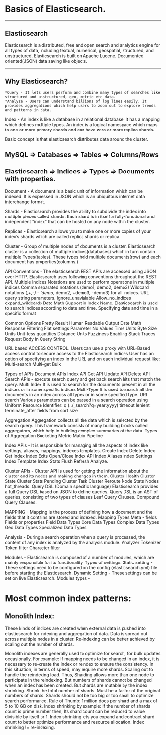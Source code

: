 # Basics of Elasticsearch. 

---

## Elasticsearch 

 Elasticsearch is a distributed, free and open search and analytics engine for all types of data, including textual, numerical, geospatial, structured, and unstructured. Elasticsearch is built on Apache Lucene. Documented oriented(JSON) data saving like objects. 

---



## Why Elasticsearch?
    *Query - It lets users perform and combine many types of searches like structured and unstructured, geo, metric etc data. 
    *Analyze - Users can understand billions of log lines easily. It provides aggregations which help users to zoom out to explore trends and patterns in data.

Index - 
An index is  like a database in a relational database. It has a mapping which defines multiple types.
An index is a logical namespace which maps to one or more primary shards and can have zero or more replica shards.

Basic concept is that elasticsearch distributes data around the cluster.

## MySQL ⇒ Databases ⇒ Tables ⇒ Columns/Rows

## Elasticsearch ⇒ Indices ⇒ Types ⇒ Documents with properties.

Document - A document is a basic unit of information which can be indexed. It is expressed in JSON which is an ubiquitous internet data interchange format.

Shards - Elasticsearch provides the ability to subdivide the index into multiple pieces called shards. Each shard is in itself a fully-functional and independent “index” that can be hosted on any node within the cluster.

Replicas - Elasticsearch allows you to make one or more copies of your index’s shards which are called replica shards or replica.

Cluster - Group of multiple nodes of documents is a cluster.
Elasticsearch cluster is a collection of multiple indices(databases) which in turn contain multiple Types(tables). These types hold multiple documents(row) and each document has properties(columns.)


API Conventions - The elasticsearch REST APIs are accessed using JSON over HTTP. Elasticsearch uses following conventions throughout the REST API.
Multiple Indices
Notations are used to perform operations in multiple indices
Comma separated notations (demo1, demo2, demo3)
Wildcard notations (*,+,-) - (demo*, demo2, +demo3, -demo3) for all indices.
URL query string parameters.
Ignore_unavialable
Allow_no_indices
expand_wildcards
Date Math Support in Index Name.
Elasticsearch is used to search indices according to date and time.
Specifying date and time in a specific format

Common Options
Pretty Result
Human Readable Output
Date Math
Response Filtering
Flat settings
Parameter
No Values
Time Units
Byte Size Units
Unit-less quantities
Distance Units
Fuzziness
Enabling Stack Traces
Request Body in Query String


URL based ACCESS CONTROL.
Users can use a proxy with URL-Based access control to secure access to the Elasticsearch indices
User has an option of specifying an index in the URL and on each individual request like:
Multi-search
Multi-get
Bulk


Types of APIs
Document APIs
Index API
Get API
Update API
Delete API
Search APIs - execute search query and get back search hits that match the query.
Multi Index 
It is used to search for the documents present in all the indices or in some specific indices
Multi-Type
It is used to search all the documents in an index across all types or in some specified type.
URI search
Various parameters can be passed in a search operation using Uniform Resource Identifier:
q (../_search?q=year:yyyy)
timeout
lenient
terminate_after
fields
from
sort
size


Aggregation
Aggregation collects all the data which is selected by the search query. This framework consists of many building blocks called aggregators, which help in building complex summaries of the data.
Types of Aggregation
Bucketing
Metric
Matrix
Pipeline

Index APIs - It is responsible for managing all the aspects of index like settings, aliases, mappings, indexes templates.
Create Index
Delete Index
Get Index
Index Exits
Open/Close Index API
Index Aliases
Index Settings
Index Template
Index Stats
Flush
Refresh
Analyze.

Cluster APIs - Cluster API is used for getting the information about the cluster and its nodes and making changes in them.
Cluster Health
Cluster State
Cluster Stats
Pending Cluster Task
Cluster Reroute
Node Stats
Nodes hot_threads.
Query DSL (Domain specific language)
Elasticsearch provides a full Query DSL based on JSON to define queries. Query DSL is an AST of queries, consisting of two types of clauses
Leaf Query Clauses.
Compound Query Clauses.


MAPPING  - Mapping is the process of defining how a document and the fields that it contains are stored and indexed.
Mapping Types 
Meta - fields
Fields or properties
Field Data Types
Core Data Types
Complex Data Types
Geo Data Types
Specialized Data Types

Analysis -  During a search operation when a query is processed, the content of any index is analyzed by the analysis module.
Analyzer 
Tokenizer
Token filter
Character filter

Modules - Elasticsearch is composed of a number of modules, which are mainly responsible for its functionality.
Types of settings:
Static setting -  These settings need to be configured on the config (elasticsearch.yml) file before starting the Elasticsearch.
Dynamic Setting - These settings can be set on live Elasticsearch.
Modules types - 

# Most common index patterns:

## Monolith Index:
These kinds of indices are created when external data is pushed into elasticsearch for indexing and aggregation of data. Data is spread out across multiple nodes in a cluster. 
Re-indexing can be better achieved by scaling out the number of shards.






Monolith indexes are generally used to optimize for search, for bulk updates occasionally. 
For example: If mapping needs to be changed in an index, it is necessary to re-create the index or reindex to ensure the consistency. 
In this situation, in terms of speed, may require more shards. Scaling out to handle the reindexing load. Thus, Sharding allows more than one node to participate in the reindexing. But numbers of shards cannot be changed when an index has been created.
But shards are mutable by the index shrinking.
Shrink the total number of shards.
Must be a factor of the original numbers of shards.
Shards should not be too big or too small to optimize search performance.
Rule of Thumb: 1 million docs per shard and a max of 5 to 10 GB on disk.
Index shrinking by example: If the number of shards count is prime number then, Its shard count can be reduced to value divisible by itself or 1.
Index shrinking lets you expand and contract shard count to better optimize performance and resource allocation.
Index shrinking != re-indexing.

